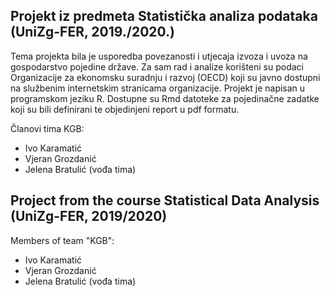 Projekt iz predmeta Statistička analiza podataka (UniZg-FER, 2019./2020.)
--
Tema projekta bila je usporedba povezanosti i utjecaja izvoza i uvoza na gospodarstvo pojedine države. Za sam rad i analize korišteni su podaci Organizacije za ekonomsku suradnju i razvoj (OECD) koji su javno dostupni na službenim internetskim stranicama organizacije. Projekt je napisan u programskom jeziku R. Dostupne su Rmd datoteke za pojedinačne zadatke koji su bili definirani te objedinjeni report u pdf formatu.

Članovi tima KGB:
  + Ivo Karamatić
  + Vjeran Grozdanić
  + Jelena Bratulić (vođa tima)


Project from the course Statistical Data Analysis (UniZg-FER, 2019/2020)
--

Members of team "KGB":
  + Ivo Karamatić
  + Vjeran Grozdanić
  + Jelena Bratulić (vođa tima)

